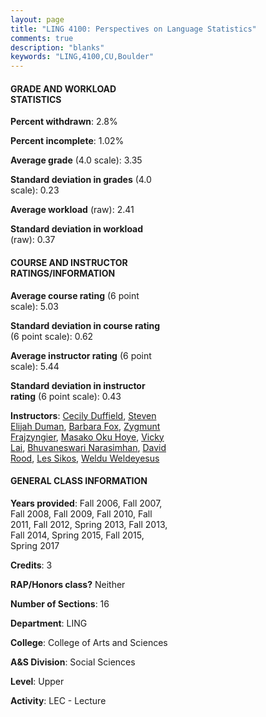 ```yaml
---
layout: page
title: "LING 4100: Perspectives on Language Statistics"
comments: true
description: "blanks"
keywords: "LING,4100,CU,Boulder"
---
```

<head>
<script src="https://ajax.googleapis.com/ajax/libs/jquery/2.1.3/jquery.min.js"></script>
<script src="https://dl.dropboxusercontent.com/s/pc42nxpaw1ea4o9/highcharts.js?dl=0"></script>
<!-- <script src="../assets/js/highcharts.js"></script> -->
<style type="text/css">@font-face {
	font-family: "Bebas Neue";
	src: url(https://www.filehosting.org/file/details/544349/BebasNeue Regular.otf) format("opentype");
	}
	h1.Bebas { 
		font-family: "Bebas Neue", Verdana, Tahoma;
	}
</style>
</head>
<body>
	<div id="container" style="float: right; width: 45%; height: 88%; margin-left: 2.5%; margin-right: 2.5%;"></div>
	<script language="JavaScript">
		$(document).ready(function() {
		var chart = {type: 'column'};
		var title = {text: 'Grade Distribution'};
		var xAxis = {categories: ['A','B','C','D','F'],crosshair: true};
		var yAxis = {min: 0,title: {text: 'Percentage'}};
		var tooltip = {headerFormat: '<center><b><span style="font-size:20px">{point.key}</span></b></center>',
		               pointFormat: '<td style="padding:0"><b>{point.y:.1f}%</b></td>',
		               footerFormat: '</table>',shared: true,useHTML: true};
		var plotOptions = {column: {pointPadding: 0.0,borderWidth: 0}};  
		var credits = {enabled: false};var series= [{name: 'Percent',data: [61.27,25.62,8.04,1.5,3.56,]}];
		var json = {};
		json.chart = chart;
		json.title = title;
		json.tooltip = tooltip;
		json.xAxis = xAxis;
		json.yAxis = yAxis;  
		json.series = series;
		json.plotOptions = plotOptions;  
		json.credits = credits;
		$('#container').highcharts(json);
	});
	</script>
</body>
			   
#### GRADE AND WORKLOAD STATISTICS

**Percent withdrawn**: 2.8%

**Percent incomplete**: 1.02%

**Average grade** (4.0 scale): 3.35

**Standard deviation in grades** (4.0 scale): 0.23

**Average workload** (raw): 2.41

**Standard deviation in workload** (raw): 0.37

#### COURSE AND INSTRUCTOR RATINGS/INFORMATION

**Average course rating** (6 point scale): 5.03

**Standard deviation in course rating** (6 point scale): 0.62

**Average instructor rating** (6 point scale): 5.44

**Standard deviation in instructor rating** (6 point scale): 0.43

**Instructors**: <a href='../../instructors/Cecily_Duffield'>Cecily Duffield</a>, <a href='../../instructors/Steven_Elijah_Duman'>Steven Elijah Duman</a>, <a href='../../instructors/Barbara_Fox'>Barbara Fox</a>, <a href='../../instructors/Zygmunt_Frajzyngier'>Zygmunt Frajzyngier</a>, <a href='../../instructors/Masako_Oku_Hoye'>Masako Oku Hoye</a>, <a href='../../instructors/Vicky_Lai'>Vicky Lai</a>, <a href='../../instructors/Bhuvaneswari_Narasimhan'>Bhuvaneswari Narasimhan</a>, <a href='../../instructors/David_Rood'>David Rood</a>, <a href='../../instructors/Les_Sikos'>Les Sikos</a>, <a href='../../instructors/Weldu_Weldeyesus'>Weldu Weldeyesus</a>

#### GENERAL CLASS INFORMATION

**Years provided**: Fall 2006, Fall 2007, Fall 2008, Fall 2009, Fall 2010, Fall 2011, Fall 2012, Spring 2013, Fall 2013, Fall 2014, Spring 2015, Fall 2015, Spring 2017

**Credits**: 3

**RAP/Honors class?** Neither

**Number of Sections**: 16

**Department**: LING

**College**: College of Arts and Sciences

**A&S Division**: Social Sciences

**Level**: Upper

**Activity**: LEC - Lecture
